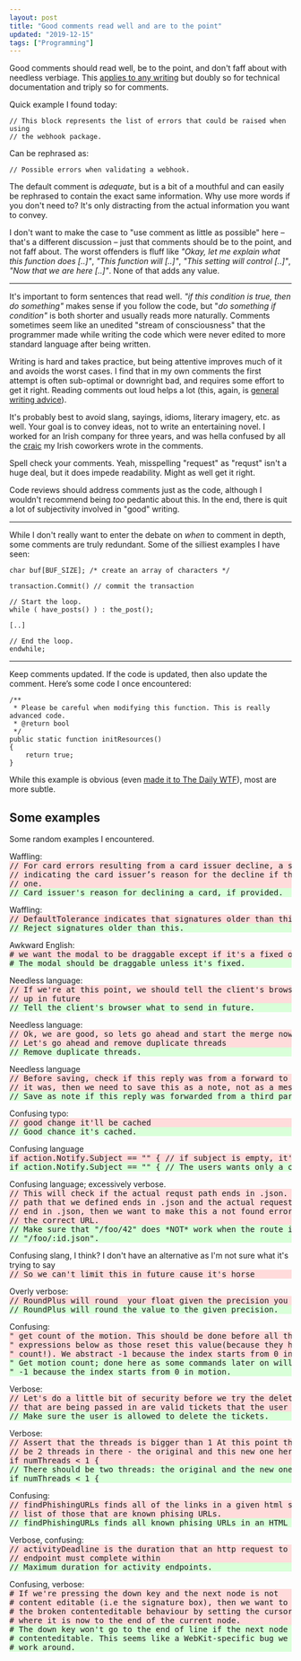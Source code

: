 ```yaml
---
layout: post
title: "Good comments read well and are to the point"
updated: "2019-12-15"
tags: ["Programming"]
---
```


Good comments should read well, be to the point, and don't faff about with
needless verbiage. This [applies to any writing][better-writer] but doubly so
for technical documentation and triply so for comments.

Quick example I found today:

    // This block represents the list of errors that could be raised when using
    // the webhook package.

Can be rephrased as:

    // Possible errors when validating a webhook.

The default comment is *adequate*, but is a bit of a mouthful and can easily be
rephrased to contain the exact same information. Why use more words if you don't
need to? It's only distracting from the actual information you want to convey.

I don't want to make the case to "use comment as little as possible" here –
that's a different discussion – just that comments should be to the point, and
not faff about. The worst offenders is fluff like *"Okay, let me explain what
this function does [..]"*, *"This function will [..]"*, *"This setting will
control [..]"*, *"Now that we are here [..]"*. None of that adds any value.

---

It's important to form sentences that read well. *"if this condition is true,
then do something"* makes sense if you follow the code, but "*do something if
condition"* is both shorter and usually reads more naturally. Comments sometimes
seem like an unedited "stream of consciousness" that the programmer made while
writing the code which were never edited to more standard language after being
written.

Writing is hard and takes practice, but being attentive improves much of it and
avoids the worst cases. I find that in my own comments the first attempt is
often sub-optimal or downright bad, and requires some effort to get it right.
Reading comments out loud helps a lot (this, again, is [general writing
advice][read-aloud]).

It's probably best to avoid slang, sayings, idioms, literary imagery, etc. as
well. Your goal is to convey ideas, not to write an entertaining novel. I worked
for an Irish company for three years, and was hella confused by all the
[craic][craic] my Irish coworkers wrote in the comments.

Spell check your comments. Yeah, misspelling "request" as "requst" isn't a huge
deal, but it does impede readability. Might as well get it right.

Code reviews should address comments just as the code, although I wouldn't
recommend being *too* pedantic about this. In the end, there is quit a lot of
subjectivity involved in "good" writing.

---

While I don't really want to enter the debate on *when* to comment in depth,
some comments are truly redundant. Some of the silliest examples I have seen:

    char buf[BUF_SIZE]; /* create an array of characters */

<!-- -->

    transaction.Commit() // commit the transaction

<!-- -->

    // Start the loop.
    while ( have_posts() ) : the_post();

    [..]

    // End the loop.
    endwhile;

----

Keep comments updated. If the code is updated, then also update the comment.
Here’s some code I once encountered:

    /**
     * Please be careful when modifying this function. This is really advanced code.
     * @return bool
     */
    public static function initResources()
    {
        return true;
    }

While this example is obvious (even [made it to The Daily WTF][tdwtf]), most are
more subtle.


Some examples
-------------

Some random examples I encountered.

<style>
.examples > div { margin-top: 1em; }
.examples > div > span { }
.examples > div > pre { margin: 0; }
.examples > div > pre:nth-child(2) { border: none; background-color: #ffdbdb; }
.examples > div > pre:nth-child(3) { border: none; background-color: #d9ffd9; }
</style>

<div class="examples">
<div><span>Waffling:</span>
<pre>// For card errors resulting from a card issuer decline, a short string
// indicating the card issuer’s reason for the decline if they provide
// one.</pre>
<pre>// Card issuer's reason for declining a card, if provided.</pre>
</div>

<div><span>Waffling:</span>
<pre>// DefaultTolerance indicates that signatures older than this will be rejected by ConstructEvent.</pre>
<pre>// Reject signatures older than this.</pre>
</div>


<div><span>Awkward English:</span>
<pre># we want the modal to be draggable except if it's a fixed one</pre>
<pre># The modal should be draggable unless it's fixed.</pre>
</div>

<div><span>Needless language:</span>
<pre>// If we're at this point, we should tell the client's browser what to send
// up in future</pre>
<pre>// Tell the client's browser what to send in future.</pre>
</div>

<div><span>Needless language:</span>
<pre>// Ok, we are good, so lets go ahead and start the merge now.
// Let's go ahead and remove duplicate threads</pre>
<pre>// Remove duplicate threads.</pre>
</div>

<div><span>Needless language</span>
<pre>// Before saving, check if this reply was from a forward to a 3rd party. If
// it was, then we need to save this as a note, not as a message</pre>
<pre>// Save as note if this reply was forwarded from a third party.</pre>
</div>

<div><span>Confusing typo:</span>
<pre>// good change it'll be cached</pre>
<pre>// Good chance it's cached.</pre>
</div>

<div><span>Confusing language</span>
<pre>if action.Notify.Subject == "" { // if subject is empty, it's mean that the user want a copy only</pre>
<pre>if action.Notify.Subject == "" { // The users wants only a copy if the subject is empty.</pre>
</div>

<div><span>Confusing language; excessively verbose.</span>
<pre>// This will check if the actual requst path ends in .json. If the router
// path that we defined ends in .json and the actual request URL does not
// end in .json, then we want to make this a not found error as it's not
// the correct URL.</pre>
<pre>// Make sure that "/foo/42" does *NOT* work when the route is
// "/foo/:id.json".</pre>
</div>

<div><span>Confusing slang, I think? I don't have an alternative as I'm not sure
what it's trying to say</span>
<pre>// So we can't limit this in future cause it's horse</pre>
</div>

<div><span>Overly verbose:</span>
<pre>// RoundPlus will round  your float given the precision you specify: RoundPlus(7.258,2) will return 7.26</pre>
<pre>// RoundPlus will round the value to the given precision.</pre>
</div>

<div><span>Confusing:</span>
<pre>" get count of the motion. This should be done before all the normal
" expressions below as those reset this value(because they have zero
" count!). We abstract -1 because the index starts from 0 in motion.</pre>
<pre>" Get motion count; done here as some commands later on will reset it.
" -1 because the index starts from 0 in motion.</pre>
</div>

<div><span>Verbose:</span>
<pre>// Let's do a little bit of security before we try the delete.  Make sure that all of the tickets
// that are being passed in are valid tickets that the user can delete.</pre>
<pre>// Make sure the user is allowed to delete the tickets.</pre>
</div>

<div><span>Verbose:</span>
<pre>// Assert that the threads is bigger than 1 At this point there should
// be 2 threads in there - the original and this new one here
if numThreads < 1 {</pre>
<pre>// There should be two threads: the original and the new one.
if numThreads < 1 {</pre>
</div>

<div><span>Confusing:</span>
<pre>// findPhishingURLs finds all of the links in a given html string and returns a
// list of those that are known phising URLs.</pre>
<pre>// findPhishingURLs finds all known phising URLs in an HTML string.</pre>
</div>

<div><span>Verbose, confusing:</span>
<pre>// activityDeadline is the duration that an http request to any activity
// endpoint must complete within</pre>
<pre>// Maximum duration for activity endpoints.</pre>
</div>

<div><span>Confusing, verbose:</span>
<pre># If we're pressing the down key and the next node is not
# content editable (i.e the signature box), then we want to fix
# the broken contenteditable behaviour by setting the cursor from
# where it is now to the end of the current node.</pre>
<pre># The down key won't go to the end of line if the next node isn't
# contenteditable. This seems like a WebKit-specific bug we have to
# work around.</pre>
</div>

</div>


[stripe]: https://stripe.com/docs/api/errors
[better-writer]: https://dilbertblog.typepad.com/the_dilbert_blog/2007/06/the_day_you_bec.html
[read-aloud]: https://www.standoutbooks.com/reading-aloud-improve-writing/
[syntax]: https://jameshfisher.com/2014/05/11/your-syntax-highlighter-is-wrong
[tdwtf]: http://thedailywtf.com/articles/Comments?-and-Log-MessagesOH-MY!&-Errors
[craic]: https://en.wikipedia.org/wiki/Craic
